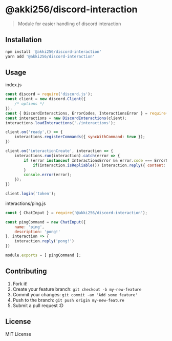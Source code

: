 # @akki256/discord-interaction

> Module for easier handling of discord interaction

## Installation
```bash
npm install '@akki256/discord-interaction'
yarn add '@akki256/discord-interaction'
```

## Usage
index.js
```js
const discord = require('discord.js');
const client = new discord.Client({
	/* options */
});
const { DiscordInteractions, ErrorCodes, InteractionsError } = require('@akki256/discord-interaction');
const interactions = new DiscordInteractions(client);
interactions.loadInteractions('./interactions');

client.on('ready',() => {
	interactions.registerCommands({ syncWithCommand: true });
})

client.on('interactionCreate', interaction => {
	interactions.run(interaction).catch(error => {
		if (error instanceof InteractionsError && error.code === ErrorCodes.CommandHasCoolTime) {
			if(interaction.isRepliable()) interaction.reply({ content: 'This command is currently on cool time.', ephemeral: true })
		}
		console.error(error);
	});
})

client.login('token');
```
interactions/ping.js
```js
const { ChatInput } = require('@akki256/discord-interaction');

const pingCommand = new ChatInput({
	name: 'ping',
	description: 'pong!'
}, interaction => {
	interaction.reply('pong!')
})

module.exports = [ pingCommand ];
```

## Contributing

1. Fork it!
2. Create your feature branch: `git checkout -b my-new-feature`
3. Commit your changes: `git commit -am 'Add some feature'`
4. Push to the branch: `git push origin my-new-feature`
5. Submit a pull request :D

## License

MIT License
